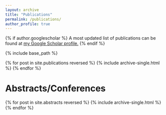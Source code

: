 ```yaml
---
layout: archive
title: "Publications"
permalink: /publications/
author_profile: true
---
```


{% if author.googlescholar %}
A most updated list of publications can be found at <u><a href="{{author.googlescholar}}">my Google Scholar profile</a>.</u>
{% endif %}

{% include base_path %}

{% for post in site.publications reversed %}
{% include archive-single.html %}
{% endfor %}

# Abstracts/Conferences

{% for post in site.abstracts reversed %}
{% include archive-single.html %}
{% endfor %}
